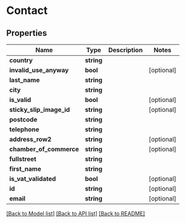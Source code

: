 # Contact

## Properties
Name | Type | Description | Notes
------------ | ------------- | ------------- | -------------
**country** | **string** |  | 
**invalid_use_anyway** | **bool** |  | [optional] 
**last_name** | **string** |  | 
**city** | **string** |  | 
**is_valid** | **bool** |  | [optional] 
**sticky_slip_image_id** | **string** |  | [optional] 
**postcode** | **string** |  | 
**telephone** | **string** |  | 
**address_row2** | **string** |  | [optional] 
**chamber_of_commerce** | **string** |  | [optional] 
**fullstreet** | **string** |  | 
**first_name** | **string** |  | 
**is_vat_validated** | **bool** |  | [optional] 
**id** | **string** |  | [optional] 
**email** | **string** |  | [optional] 

[[Back to Model list]](../README.md#documentation-for-models) [[Back to API list]](../README.md#documentation-for-api-endpoints) [[Back to README]](../README.md)


